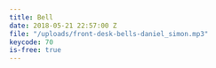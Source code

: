 ```yaml
---
title: Bell
date: 2018-05-21 22:57:00 Z
file: "/uploads/front-desk-bells-daniel_simon.mp3"
keycode: 70
is-free: true
---
```


